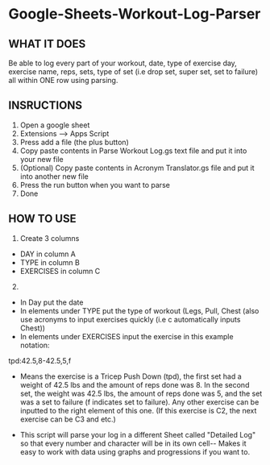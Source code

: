 # Google-Sheets-Workout-Log-Parser

## WHAT IT DOES

Be able to log every part of your workout, date, type of exercise day, exercise name, reps, sets, type of set (i.e drop set, super set, set to failure) all within ONE row using parsing.

## INSRUCTIONS

1. Open a google sheet
2. Extensions --> Apps Script
3. Press add a file (the plus button)
4. Copy paste contents in Parse Workout Log.gs text file and put it into your new file
5. (Optional) Copy paste contents in Acronym Translator.gs file and put it into another new file
6. Press the run button when you want to parse
7. Done

## HOW TO USE

1. Create 3 columns
- DAY in column A
- TYPE in column B
- EXERCISES in column C

2. 
- In Day put the date
- In elements under TYPE put the type of workout (Legs, Pull, Chest (also use acronyms to input exercises quickly (i.e c automatically inputs Chest))
- In elements under EXERCISES input the exercise in this example notation:

tpd:42.5,8-42.5,5,f

- Means the exercise is a Tricep Push Down (tpd), the first set had a weight of 42.5 lbs and the amount of reps done was 8. In the second set, the weight was 42.5 lbs, the amount of reps done was 5, and the set was a set to failure (f indicates set to failure). Any other exercise can be inputted to the right element of this one. (If this exercise is C2, the next exercise can be C3 and etc.)

- This script will parse your log in a different Sheet called "Detailed Log" so that every number and character will be in its own cell-- Makes it easy to work with data using graphs and progressions if you want to.
